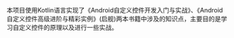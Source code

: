 本项目使用Kotlin语言实现了《Android自定义控件开发入门与实战》、《Android自定义控件高级进阶与精彩实例》(启舰)两本书籍中涉及的知识点，主要目的是学习自定义控件的原理以及进行一些实战。
